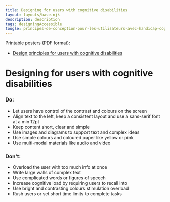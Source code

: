 ```yaml
---
title: Designing for users with cognitive disabilities
layout: layouts/base.njk
description: description
tags: designingAccessible
toogle: principes-de-conception-pour-les-utilisateurs-avec-handicap-cognitif
---
```

<p>Printable posters <span id="das1">(PDF format)</span>:</p>
<ul>
	<li><a href="{{ rootPath }}docs/posters/Cognitive-en_2023.pdf" id="das3" aria-labelledby="das3 das1">Design principles for users with cognitive disabilities</a></li></ul>

# Designing for users with cognitive disabilities

<div class="row">
	<div class="col-md-6">

### Do:

*   Let users have control of the contrast and colours on the screen
*   Align text to the left, keep a consistent layout and use a sans-serif font at a min 12pt
*   Keep content short, clear and simple
*   Use images and diagrams to support text and complex ideas
*   Use simple colours and coloured paper like yellow or pink
*   Use multi-modal materials like audio and video
	</div>
	<div class="col-md-6">

### Don't:

*   Overload the user with too much info at once
*   Write large walls of complex text
*   Use complicated words or figures of speech
*   Increase cognitive load by requiring users to recall into
*   Use bright and contrasting colours stimulation overload
*   Rush users or set short time limits to complete tasks
	</div>
</div>

